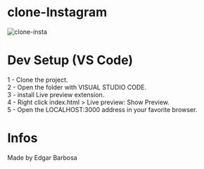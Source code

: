 # clone-Instagram

![clone-insta](https://user-images.githubusercontent.com/110932008/184296319-df3e681f-3b92-44c3-84a4-3356b450fde7.png)


# Dev Setup (VS Code)
1 - Clone the project.<br>
2 - Open the folder with VISUAL STUDIO CODE.<br>
3 - install Live preview extension.<br>
4 - Right click index.html > Live preview: Show Preview.<br>
5 - Open the LOCALHOST:3000 address in your favorite browser.<br>


# Infos
Made by Edgar Barbosa 
